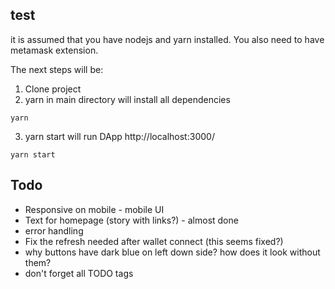 
<!-- ## developement
The smart contracts are build using truffle and tested locally using ganache-cli. -->


## test
it is assumed that you have nodejs and yarn installed. You also need to have metamask extension.

The next steps will be:
1. Clone project
2. yarn in main directory will install all dependencies
```
yarn
```
3. yarn start will run DApp http://localhost:3000/
```
yarn start
```


## Todo

- Responsive on mobile - mobile UI
- Text for homepage (story with links?) - almost done
- error handling
- Fix the refresh needed after wallet connect (this seems fixed?)
- why buttons have dark blue on left down side? how does it look without them?
- don't forget all TODO tags

